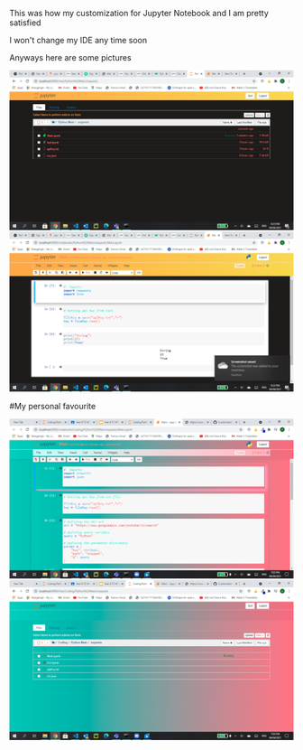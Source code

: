 This was how my customization for Jupyter Notebook and I am pretty satisfied

I won't change my IDE any time soon


Anyways here are some pictures 

<img src="/pics/2021-04-04 (12).png" alt="    "/>
<img src="/pics/2021-04-04 (13).png" alt="    .   "/>

#My personal favourite

<img src="/pics/2021-04-06 (3).png" alt="    "/>
<img src="/pics/2021-04-06 (4).png" alt="    .   "/>
